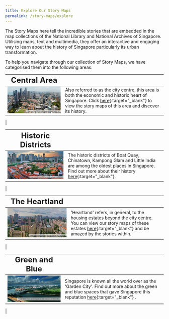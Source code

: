 ```yaml
---
title: Explore Our Story Maps
permalink: /story-maps/explore
---
```

The Story Maps here tell the incredible stories that are embedded in the map collections of the National Library and National Archives of Singapore. Utilising maps, text and multimedia, they offer an interactive and engaging way to learn about the history of Singapore particularly its urban transformation.

To help you navigate through our collection of Story Maps, we have categorised them into the following areas.

| **<font size=5> Central Area </font>** |  | 
| -------- | -------- | 
| [<img src="/images/story-maps-landing-central-area1.jpg" alt="central-area" style="width:650px" />](/story-maps/central-area)   | Also referred to as the city centre, this area is both the economic and historic heart of Singapore. Click [here](/story-maps/central-area){:target="_blank"}  to view the story maps of this area and discover its history.
|

| **<font size=5> Historic Districts </font>** |  | 
| -------- | -------- | 
| [<img src="/images/story-maps-landing-historic-areas1.jpg" alt="historic-districts" style="width:650px" />](/story-maps/historic-districts)| The historic districts of Boat Quay, Chinatown, Kampong Glam and Little India are among the oldest places in Singapore. Find out more about their history [here](/story-maps/historic-districts){:target="_blank"}.
|

| **<font size=5> The Heartland </font>** |  | 
| -------- | -------- | 
| [<img src="/images/story-maps-landing-heartland1.jpg" alt="heartland" style="width:650px"/>](/story-maps/heartland)   | 'Heartland' refers, in general, to the housing estates beyond the city centre. You can view our story maps of these estates [here](/story-maps/heartland){:target="_blank"}  and be amazed by the stories within.
|

| **<font size=5> Green and Blue </font>** |  | 
| -------- | -------- | 
| [<img src="/images/story-maps-landing-green-and-blue1.jpg" alt="heartland" style="width:650px;" />](/story-maps/green-and-blue)   | Singapore is known all the world over as the 'Garden City'. Find out more about the green and blue spaces that gave Singapore this reputation [here](/story-maps/green-and-blue){:target="_blank"} .
|